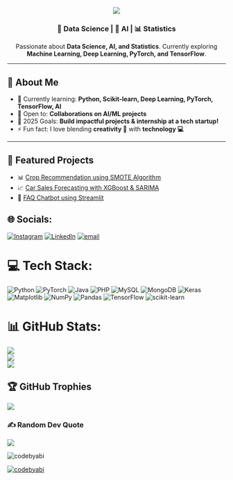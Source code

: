 <!-- Header Banner -->
<p align="center">
  <img src="https://capsule-render.vercel.app/api?type=waving&color=0:00c6ff,100:0072ff&height=200&section=header&text=Hi%20there%20👋%20I'm%20Abi&fontSize=45&fontColor=ffffff&animation=fadeIn" />
</p>

<h3 align="center">🚀 Data Science | 🤖 AI | 📊 Statistics</h3>
<p align="center">
  Passionate about <b>Data Science, AI, and Statistics</b>.  
  Currently exploring <b>Machine Learning, Deep Learning, PyTorch, and TensorFlow</b>.  
</p>

---

## 🔹 About Me
- 🌱 Currently learning: **Python, Scikit-learn, Deep Learning, PyTorch, TensorFlow, AI**  
- 💼 Open to: **Collaborations on AI/ML projects**  
- 🎯 2025 Goals: **Build impactful projects & internship at a tech startup!**  
- ⚡ Fun fact: I love blending **creativity 🎨** with **technology 💻**  

---

## 🔹 Featured Projects
- 📊 [Crop Recommendation using SMOTE Algorithm](https://github.com/CodeByAbi/crop-recommendation)  
- 📈 [Car Sales Forecasting with XGBoost & SARIMA](https://github.com/CodeByAbi/car-sales-forecasting)  
- 🤖 [FAQ Chatbot using Streamlit](https://github.com/CodeByAbi/faq-chatbot)  

## 🌐 Socials:
[![Instagram](https://img.shields.io/badge/Instagram-%23E4405F.svg?logo=Instagram&logoColor=white)](https://instagram.com/abi.wsnu) [![LinkedIn](https://img.shields.io/badge/LinkedIn-%230077B5.svg?logo=linkedin&logoColor=white)](https://linkedin.com/in/www.linkedin.com/in/abiwisnu) [![email](https://img.shields.io/badge/Email-D14836?logo=gmail&logoColor=white)](mailto:abirawisnu7@gmail.com) 

# 💻 Tech Stack:
![Python](https://img.shields.io/badge/python-3670A0?style=for-the-badge&logo=python&logoColor=ffdd54) ![PyTorch](https://img.shields.io/badge/PyTorch-%23EE4C2C.svg?style=for-the-badge&logo=PyTorch&logoColor=white) ![Java](https://img.shields.io/badge/java-%23ED8B00.svg?style=for-the-badge&logo=openjdk&logoColor=white) ![PHP](https://img.shields.io/badge/php-%23777BB4.svg?style=for-the-badge&logo=php&logoColor=white) ![MySQL](https://img.shields.io/badge/mysql-4479A1.svg?style=for-the-badge&logo=mysql&logoColor=white) ![MongoDB](https://img.shields.io/badge/MongoDB-%234ea94b.svg?style=for-the-badge&logo=mongodb&logoColor=white) ![Keras](https://img.shields.io/badge/Keras-%23D00000.svg?style=for-the-badge&logo=Keras&logoColor=white) ![Matplotlib](https://img.shields.io/badge/Matplotlib-%23ffffff.svg?style=for-the-badge&logo=Matplotlib&logoColor=black) ![NumPy](https://img.shields.io/badge/numpy-%23013243.svg?style=for-the-badge&logo=numpy&logoColor=white) ![Pandas](https://img.shields.io/badge/pandas-%23150458.svg?style=for-the-badge&logo=pandas&logoColor=white) ![TensorFlow](https://img.shields.io/badge/TensorFlow-%23FF6F00.svg?style=for-the-badge&logo=TensorFlow&logoColor=white) ![scikit-learn](https://img.shields.io/badge/scikit--learn-%23F7931E.svg?style=for-the-badge&logo=scikit-learn&logoColor=white)
# 📊 GitHub Stats:
![](https://github-readme-stats.vercel.app/api?username=CodeByAbi&theme=dark&hide_border=false&include_all_commits=false&count_private=false)<br/>
![](https://nirzak-streak-stats.vercel.app/?user=CodeByAbi&theme=dark&hide_border=false)<br/>
![](https://github-readme-stats.vercel.app/api/top-langs/?username=CodeByAbi&theme=dark&hide_border=false&include_all_commits=false&count_private=false&layout=compact)

## 🏆 GitHub Trophies
![](https://github-profile-trophy.vercel.app/?username=CodeByAbi&theme=radical&no-frame=false&no-bg=true&margin-w=4)

### ✍️ Random Dev Quote
![](https://quotes-github-readme.vercel.app/api?type=horizontal&theme=radical)

<p align="left"> <img src="https://komarev.com/ghpvc/?username=codebyabi&label=Profile%20views&color=0e75b6&style=flat" alt="codebyabi" /> </p>

<p align="left"> <a href="https://github.com/ryo-ma/github-profile-trophy"><img src="https://github-profile-trophy.vercel.app/?username=codebyabi" alt="codebyabi" /></a> </p>

